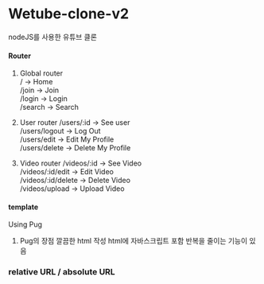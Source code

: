 # Wetube-clone-v2

nodeJS를 사용한 유튜브 클론

#### Router

1. Global router  
   / -> Home  
   /join -> Join  
   /login -> Login  
   /search -> Search

2. User router
   /users/:id -> See user  
   /users/logout -> Log Out  
   /users/edit -> Edit My Profile  
   /users/delete -> Delete My Profile

3. Video router
   /videos/:id -> See Video  
   /videos/:id/edit -> Edit Video  
   /videos/:id/delete -> Delete Video  
   /videos/upload -> Upload Video

#### template

Using Pug

1. Pug의 장점
   깔끔한 html 작성
   html에 자바스크립트 포함
   반복을 줄이는 기능이 있음

### relative URL / absolute URL
